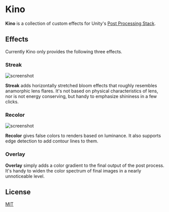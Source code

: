 Kino
====

**Kino** is a collection of custom effects for Unity's [Post Processing Stack].

[Post Processing Stack]: https://github.com/Unity-Technologies/PostProcessing

Effects
-------

Currently Kino only provides the following three effects.

### Streak

![screenshot](https://i.imgur.com/FzwErHmm.jpg)

**Streak** adds horizontally stretched bloom effects that roughly resembles
anamorphic lens flares. It's not based on physical characteristics of lens, nor
is not energy conserving, but handy to emphasize shininess in a few clicks.

### Recolor

![screenshot](https://i.imgur.com/uWiOrpDm.jpg)

**Recolor** gives false colors to renders based on luminance. It also supports
edge detection to add contour lines to them.

[false color]: https://en.wikipedia.org/wiki/False_color

### Overlay

**Overlay** simply adds a color gradient to the final output of the post
process. It's handy to widen the color spectrum of final images in a nearly
unnoticeable level.

License
-------

[MIT](Packages/jp.keijiro.kino.postprocessing/LICENSE.md)
